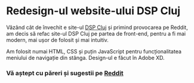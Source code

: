 # Redesign-ul website-ului DSP Cluj

Văzând cât de învechit e site-ul [DSP Cluj](https://dspcluj.ro) și primind provocarea pe Reddit, am decis să refac site-ul DSP Cluj pe partea de front-end, pentru a fi mai modern, mai ușor de folosit și mai intuitiv.

Am folosit numai HTML, CSS și puțin JavaScript pentru funcționalitatea meniului de navigație din stânga. Design-ul e făcut în Adobe XD. 


### Vă aștept cu păreri și sugestii pe [Reddit](https://reddit.com)

